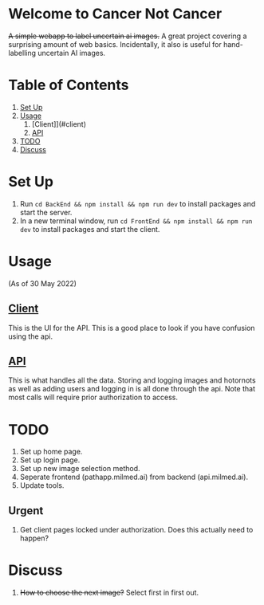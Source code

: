 # Welcome to Cancer Not Cancer

~~A simple webapp to label uncertain ai images.~~
A great project covering a surprising amount of web basics. Incidentally, it also is useful for hand-labelling uncertain AI images.

# Table of Contents

1. [Set Up](#set-up)
2. [Usage](#usage)
    1. [Client]](#client)
    2. [API](#api)
3. [TODO](#todo)
4. [Discuss](#discuss)

# Set Up

1. Run `cd BackEnd && npm install && npm run dev` to install packages and start the server.
2. In a new terminal window, run `cd FrontEnd && npm install && npm run dev` to install packages and start the client.

# Usage

(As of 30 May 2022)

## [Client](client/README.md)

This is the UI for the API. This is a good place to look if you have confusion using the api.

## [API](api/README.md)

This is what handles all the data. Storing and logging images and hotornots as well as adding users and logging in is all done through the api. Note that most calls will require prior authorization to access.

# TODO

1. Set up home page.
2. Set up login page.
3. Set up new image selection method.
4. Seperate frontend (pathapp.milmed.ai) from backend (api.milmed.ai).
5. Update tools.

## Urgent

1. Get client pages locked under authorization. Does this actually need to happen?

# Discuss

1. ~~How to choose the next image?~~ Select first in first out.